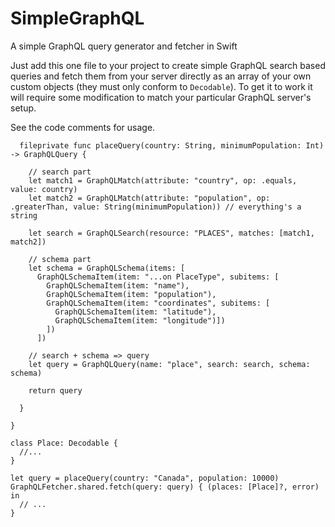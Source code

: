 # SimpleGraphQL
A simple GraphQL query generator and fetcher in Swift

Just add this one file to your project to create simple GraphQL search based queries and fetch them from your server directly as an array of your own custom objects (they must only conform to `Decodable`). To get it to work it will require some modification to match your particular GraphQL server's setup.

See the code comments for usage.

```
  fileprivate func placeQuery(country: String, minimumPopulation: Int) -> GraphQLQuery {
    
    // search part
    let match1 = GraphQLMatch(attribute: "country", op: .equals, value: country)
    let match2 = GraphQLMatch(attribute: "population", op: .greaterThan, value: String(minimumPopulation)) // everything's a string
    
    let search = GraphQLSearch(resource: "PLACES", matches: [match1, match2])
    
    // schema part
    let schema = GraphQLSchema(items: [
      GraphQLSchemaItem(item: "...on PlaceType", subitems: [
        GraphQLSchemaItem(item: "name"),
        GraphQLSchemaItem(item: "population"),
        GraphQLSchemaItem(item: "coordinates", subitems: [
          GraphQLSchemaItem(item: "latitude"),
          GraphQLSchemaItem(item: "longitude")])
        ])
      ])
    
    // search + schema => query
    let query = GraphQLQuery(name: "place", search: search, schema: schema)
    
    return query
    
  }
  
}
```

```
class Place: Decodable {
  //...
}
```

```
let query = placeQuery(country: "Canada", population: 10000)
GraphQLFetcher.shared.fetch(query: query) { (places: [Place]?, error) in
  // ...
}
```
      
